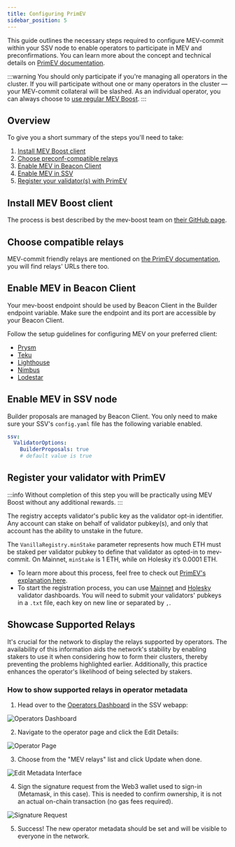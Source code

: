 ```yaml
---
title: Configuring PrimEV
sidebar_position: 5
---
```


This guide outlines the necessary steps required to configure MEV-commit within your SSV node to enable operators to participate in MEV and preconfirmations. You can learn more about the concept and technical details on [PrimEV documentation](https://docs.primev.xyz/v1.0.0/get-started/welcome-to-primev). 

:::warning
You should only participate if you're managing all operators in the cluster. If you will participate without one or many operators in the cluster — your MEV-commit collateral will be slashed. As an individual operator, you can always choose to [use regular MEV Boost](./configuring-mev.md).
:::

## Overview
To give you a short summary of the steps you'll need to take:
1. [Install MEV Boost client](#install-mev-boost-client)
2. [Choose preconf-compatible relays](#choose-compatible-relays)
3. [Enable MEV in Beacon Client](#enable-mev-in-beacon-client)
4. [Enable MEV in SSV](#enable-mev-in-ssv-node)
5. [Register your validator(s) with PrimEV](#register-your-validator-with-primev)

## Install MEV Boost client

The process is best described by the mev-boost team on [their GitHub page](https://github.com/flashbots/mev-boost?tab=readme-ov-file#installing). 

## Choose compatible relays

MEV-commit friendly relays are mentioned on [the PrimEV documentation](https://docs.primev.xyz/v1.0.0/get-started/validators/validator-guide#supporting-relays), you will find relays' URLs there too.

## Enable MEV in Beacon Client

Your mev-boost endpoint should be used by Beacon Client in the Builder endpoint variable. Make sure the endpoint and its port are accessible by your Beacon Client.

Follow the setup guidelines for configuring MEV on your preferred client:

* [Prysm](https://docs.prylabs.network/docs/advanced/builder)
* [Teku](https://docs.teku.consensys.net/how-to/configure/use-proposer-config-file)
* [Lighthouse](https://lighthouse-book.sigmaprime.io/builders.html?highlight=mev#maximal-extractable-value-mev)
* [Nimbus](https://nimbus.guide/external-block-builder.html)
* [Lodestar](https://chainsafe.github.io/lodestar/usage/mev-integration/)

## Enable MEV in SSV node

Builder proposals are managed by Beacon Client. You only need to make sure your SSV's `config.yaml` file has the following variable enabled. 
```yaml
ssv:
  ValidatorOptions:
    BuilderProposals: true 
    # default value is true
```

## Register your validator with PrimEV

:::info
Without completion of this step you will be practically using MEV Boost without any additional rewards.
:::

The registry accepts validator's public key as the validator opt-in identifier. Any account can stake on behalf of validator pubkey(s), and only that account has the ability to unstake in the future.

The `VanillaRegistry.minStake` parameter represents how much ETH must be staked per validator pubkey to define that validator as opted-in to mev-commit. On Mainnet, `minStake` is 1 ETH, while on Holesky it’s 0.0001 ETH.

- To learn more about this process, feel free to check out [PrimEV's explanation here](https://docs.primev.xyz/v1.0.0/get-started/validators/vanilla).
- To start the registration process, you can use [Mainnet](https://validators.mev-commit.xyz/) and [Holesky](https://holesky.validators.mev-commit.xyz/dashboard) validator dashboards. 
You will need to submit your validators' pubkeys in a `.txt` file, each key on new line or separated by `,`.

## Showcase Supported Relays

It's crucial for the network to display the relays supported by operators. The availability of this information aids the network's stability by enabling stakers to use it when considering how to form their clusters, thereby preventing the problems highlighted earlier. Additionally, this practice enhances the operator's likelihood of being selected by stakers.

### How to show supported relays in operator metadata

1. Head over to the [Operators Dashboard](https://app.ssv.network/operators) in the SSV webapp:

![Operators Dashboard](/img/configure-mev-1.avif)

2. Navigate to the operator page and click the Edit Details:

![Operator Page](/img/configure-mev-2.avif)

3. Choose from the "MEV relays" list and click Update when done.

![Edit Metadata Interface](/img/configure-mev-3.avif)

4. Sign the signature request from the Web3 wallet used to sign-in (Metamask, in this case). This is needed to confirm ownership, it is not an actual on-chain transaction (no gas fees required).

<div style={{ display: 'flex', justifyContent: 'center' }}>
  <img 
    src="/img/configure-mev-4.png" 
    alt="Signature Request" 
    style={{ width: '50%', maxWidth: '500px' }}
  />
</div>

5. Success! The new operator metadata should be set and will be visible to everyone in the network.
